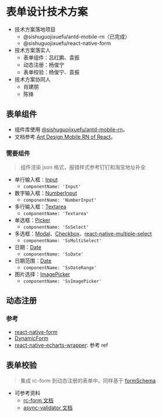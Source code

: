 # 表单设计技术方案

- 技术方案落地项目
  - @sishuguojixuefu/antd-mobile-rn（已完成）
  - @sishuguojixuefu/react-native-form
- 技术方案落实人
  - 表单组件：吕红鹏、袁振
  - 动态注册：杨俊宁
  - 表单校验：杨俊宁、袁振
- 技术方案协同人
  - 肖建朋
  - 陈锋

## 表单组件

- 组件库使用 [@sishuguojixuefu/antd-mobile-rn](http://192.168.2.112/sishu_npm/antd-mobile-rn)。
- 文档参考 [Ant Design Mobile RN of React](http://t.cn/EKBXa1d)。

### 需要组件

> 组件渲染 json 格式，报错样式参考钉钉和淘宝地址补全

- 单行输入框：[Input](http://t.cn/EKBaRl7)
  - `componentName: 'Input'`
- 数字输入框：[NumberInput](http://t.cn/EKBaRl7)
  - `componentName: 'NumberInput'`
- 多行输入框：[Textarea](http://t.cn/EKBSVLJ)
  - `componentName: 'Textarea'`
- 单选框：[Picker](http://t.cn/EKBECFJ)
  - `componentName: 'SsSelect'`
- 多选框：[Modal](http://t.cn/EKB3fG4)、[Checkbox](http://t.cn/Rrq1NZJ)、[react-native-multiple-select](http://t.cn/EKBBKxT)
  - `componentName: 'SsMultiSelect'`
- 日期：[Date](http://t.cn/EKBFV0f)
  - `componentName: 'SsDate'`
- 日期范围：[Date](http://t.cn/EKBFV0f)
  - `componentName: 'SsDateRange'`
- 图片选择：[ImagePicker](http://t.cn/EKBsuTn)
  - `componentName: 'SsImagePicker'`

## 动态注册

### 参考

- [react-native-form](http://t.cn/RyBnTMD)
- [DynamicForm](http://t.cn/E9V3JYN)
- [react-native-echarts-wrapper](http://t.cn/E9VgJEU): 参考 ref

## 表单校验

> 集成 rc-form 到动态注册的表单中，同样基于 [formSchema](http://t.cn/EKrvr1f)

- 可参考资料
  - [rc-form 文档](http://t.cn/EKrwFUy)
  - [async-validator 文档](http://t.cn/EKrAGRU)
